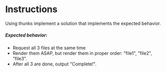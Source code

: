 # Instructions

Using thunks implement a solution that implements the expected behavior.

##### Expected behavior:
- Request all 3 files at the same time
- Render them ASAP, but render them in proper order: "file1", "file2", "file3".
- After all 3 are done, output "Complete!".
